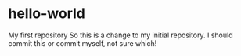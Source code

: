 # hello-world
My first repository
So this is a change to my initial repository.  I should commit this or commit myself, not sure which!

